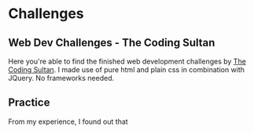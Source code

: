 # Challenges
## Web Dev Challenges - The Coding Sultan
Here you're able to find the finished web development challenges by <a target="_blank" href="http://www.instagram.com/thecodingsultan">The Coding Sultan</a>. I made use of pure html and plain css in combination with JQuery. No frameworks needed.

## Practice
From my experience, I found out that 

